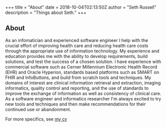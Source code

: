 +++
title = "About"
date = 2018-10-04T02:13:50Z
author = "Seth Russell"
description = "Things about Seth."
+++

## About

As an infomatician and experienced software engineer I help with the crucial effort of improving health care and reducing health care costs through the appropriate use of information technology. My experience and education provides me with the ability to develop requirements, build solutions, and test the success of a chosen solution. I have experience with commercial software such as Cerner Millennium Electronic Health Record (EHR) and Oracle Hyperion, standards based platforms such as SMART on FHIR and InfoButtons, and build from scratch tools and techniques. My domains of interest are clinical information retrieval and extraction, imaging informatics, quality control and reporting, and the use of standards to improve the exchange of information as well as consistency of clinical care. As a software engineer and informatics researcher I'm always excited to try new tools and techniques and then make recommendations for their continued use or abandonment.

For more specifics, see [my cv](../cv/)
